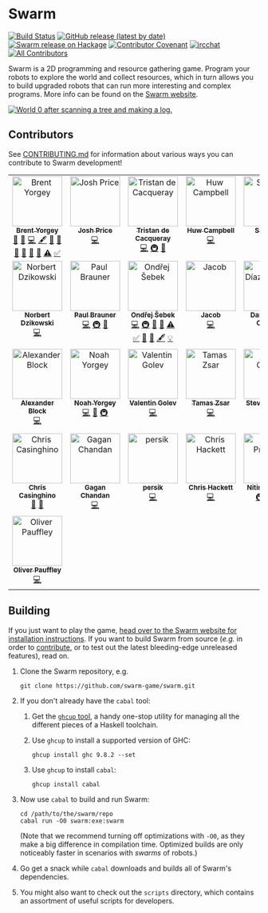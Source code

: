 Swarm
=====

[![Build Status][build-status]][actions]
[![GitHub release (latest by date)][release-img]][releases]
[![Swarm release on Hackage][hackage-img]][hackage]
[![Contributor Covenant][badge-covenant]](CODE_OF_CONDUCT.md)
[![ircchat][badge-ircchat]][ircchat]
[![All Contributors][contributors]](#contributors)

[build-status]: https://github.com/swarm-game/swarm/actions/workflows/haskell-ci.yml/badge.svg
[release-img]: https://img.shields.io/github/v/release/swarm-game/swarm?logo=github
[releases]: https://github.com/swarm-game/swarm/releases
[hackage-img]: https://img.shields.io/hackage/v/swarm.svg?logo=haskell
[hackage]: https://hackage.haskell.org/package/swarm
[actions]: https://github.com/swarm-game/swarm/actions
[badge-covenant]: https://img.shields.io/badge/Contributor%20Covenant-v2.0%20adopted-ff69b4.svg
[badge-ircchat]: https://img.shields.io/badge/chat-on%20libera-brightgreen.svg
[ircchat]: https://web.libera.chat/?channels=#swarm
[contributors]: https://img.shields.io/github/all-contributors/swarm-game/swarm?color=ee8449&style=flat-square

Swarm is a 2D programming and resource gathering game. Program your
robots to explore the world and collect resources, which in turn
allows you to build upgraded robots that can run more interesting and
complex programs.  More info can be found on the [Swarm
website](https://swarm-game.github.io).

[![World 0 after scanning a tree and making a log.](images/tutorial/log.png)](https://swarm-game.github.io)

Contributors
------------

See [CONTRIBUTING.md](CONTRIBUTING.md) for information about various
ways you can contribute to Swarm development!

<!-- ALL-CONTRIBUTORS-LIST:START - Do not remove or modify this section -->
<!-- prettier-ignore-start -->
<!-- markdownlint-disable -->
<table>
  <tbody>
    <tr>
      <td align="center" valign="top" width="14.28%"><a href="https://github.com/byorgey"><img src="https://avatars.githubusercontent.com/u/533859?v=4?s=100" width="100px;" alt="Brent Yorgey"/><br /><sub><b>Brent Yorgey</b></sub></a><br /><a href="https://github.com/swarm-game/swarm/issues?q=author%3Abyorgey" title="Bug reports">🐛</a> <a href="#blog-byorgey" title="Blogposts">📝</a> <a href="https://github.com/swarm-game/swarm/commits?author=byorgey" title="Code">💻</a> <a href="#content-byorgey" title="Content">🖋</a> <a href="https://github.com/swarm-game/swarm/commits?author=byorgey" title="Documentation">📖</a> <a href="#design-byorgey" title="Design">🎨</a> <a href="#ideas-byorgey" title="Ideas, Planning, & Feedback">🤔</a> <a href="#maintenance-byorgey" title="Maintenance">🚧</a> <a href="#research-byorgey" title="Research">🔬</a> <a href="https://github.com/swarm-game/swarm/pulls?q=is%3Apr+reviewed-by%3Abyorgey" title="Reviewed Pull Requests">👀</a> <a href="https://github.com/swarm-game/swarm/commits?author=byorgey" title="Tests">⚠️</a> <a href="#tutorial-byorgey" title="Tutorials">✅</a></td>
      <td align="center" valign="top" width="14.28%"><a href="https://github.com/ElderEphemera"><img src="https://avatars.githubusercontent.com/u/2855417?v=4?s=100" width="100px;" alt="Josh Price"/><br /><sub><b>Josh Price</b></sub></a><br /><a href="https://github.com/swarm-game/swarm/commits?author=ElderEphemera" title="Code">💻</a></td>
      <td align="center" valign="top" width="14.28%"><a href="https://midirus.com/"><img src="https://avatars.githubusercontent.com/u/154392?v=4?s=100" width="100px;" alt="Tristan de Cacqueray"/><br /><sub><b>Tristan de Cacqueray</b></sub></a><br /><a href="https://github.com/swarm-game/swarm/commits?author=TristanCacqueray" title="Code">💻</a> <a href="#infra-TristanCacqueray" title="Infrastructure (Hosting, Build-Tools, etc)">🚇</a> <a href="https://github.com/swarm-game/swarm/pulls?q=is%3Apr+reviewed-by%3ATristanCacqueray" title="Reviewed Pull Requests">👀</a></td>
      <td align="center" valign="top" width="14.28%"><a href="https://huwcampbell.com/"><img src="https://avatars.githubusercontent.com/u/5205457?v=4?s=100" width="100px;" alt="Huw Campbell"/><br /><sub><b>Huw Campbell</b></sub></a><br /><a href="https://github.com/swarm-game/swarm/commits?author=HuwCampbell" title="Code">💻</a></td>
      <td align="center" valign="top" width="14.28%"><a href="https://github.com/samtay"><img src="https://avatars.githubusercontent.com/u/7246591?v=4?s=100" width="100px;" alt="Sam Tay"/><br /><sub><b>Sam Tay</b></sub></a><br /><a href="https://github.com/swarm-game/swarm/commits?author=samtay" title="Code">💻</a></td>
      <td align="center" valign="top" width="14.28%"><a href="https://github.com/lsmor"><img src="https://avatars.githubusercontent.com/u/58398442?v=4?s=100" width="100px;" alt="Luis Morillo"/><br /><sub><b>Luis Morillo</b></sub></a><br /><a href="https://github.com/swarm-game/swarm/commits?author=lsmor" title="Code">💻</a></td>
      <td align="center" valign="top" width="14.28%"><a href="https://github.com/juhp"><img src="https://avatars.githubusercontent.com/u/82731?v=4?s=100" width="100px;" alt="Jens Petersen"/><br /><sub><b>Jens Petersen</b></sub></a><br /><a href="#infra-juhp" title="Infrastructure (Hosting, Build-Tools, etc)">🚇</a></td>
    </tr>
    <tr>
      <td align="center" valign="top" width="14.28%"><a href="https://github.com/ndzik"><img src="https://avatars.githubusercontent.com/u/33512740?v=4?s=100" width="100px;" alt="Norbert Dzikowski"/><br /><sub><b>Norbert Dzikowski</b></sub></a><br /><a href="https://github.com/swarm-game/swarm/commits?author=ndzik" title="Code">💻</a></td>
      <td align="center" valign="top" width="14.28%"><a href="https://mastodon.social/@__polux"><img src="https://avatars.githubusercontent.com/u/84659?v=4?s=100" width="100px;" alt="Paul Brauner"/><br /><sub><b>Paul Brauner</b></sub></a><br /><a href="https://github.com/swarm-game/swarm/commits?author=polux" title="Code">💻</a> <a href="#infra-polux" title="Infrastructure (Hosting, Build-Tools, etc)">🚇</a> <a href="#research-polux" title="Research">🔬</a></td>
      <td align="center" valign="top" width="14.28%"><a href="https://github.com/xsebek"><img src="https://avatars.githubusercontent.com/u/44544735?v=4?s=100" width="100px;" alt="Ondřej Šebek"/><br /><sub><b>Ondřej Šebek</b></sub></a><br /><a href="https://github.com/swarm-game/swarm/commits?author=xsebek" title="Code">💻</a> <a href="#infra-xsebek" title="Infrastructure (Hosting, Build-Tools, etc)">🚇</a> <a href="#ideas-xsebek" title="Ideas, Planning, & Feedback">🤔</a> <a href="https://github.com/swarm-game/swarm/pulls?q=is%3Apr+reviewed-by%3Axsebek" title="Reviewed Pull Requests">👀</a> <a href="https://github.com/swarm-game/swarm/commits?author=xsebek" title="Tests">⚠️</a> <a href="#tutorial-xsebek" title="Tutorials">✅</a> <a href="https://github.com/swarm-game/swarm/commits?author=xsebek" title="Documentation">📖</a> <a href="https://github.com/swarm-game/swarm/issues?q=author%3Axsebek" title="Bug reports">🐛</a> <a href="#content-xsebek" title="Content">🖋</a> <a href="#example-xsebek" title="Examples">💡</a></td>
      <td align="center" valign="top" width="14.28%"><a href="https://github.com/7h3w1zz"><img src="https://avatars.githubusercontent.com/u/38846015?v=4?s=100" width="100px;" alt="Jacob"/><br /><sub><b>Jacob</b></sub></a><br /><a href="https://github.com/swarm-game/swarm/commits?author=7h3w1zz" title="Code">💻</a></td>
      <td align="center" valign="top" width="14.28%"><a href="https://github.com/danidiaz"><img src="https://avatars.githubusercontent.com/u/1136927?v=4?s=100" width="100px;" alt="Daniel Díaz Carrete"/><br /><sub><b>Daniel Díaz Carrete</b></sub></a><br /><a href="https://github.com/swarm-game/swarm/commits?author=danidiaz" title="Code">💻</a></td>
      <td align="center" valign="top" width="14.28%"><a href="https://github.com/twitu"><img src="https://avatars.githubusercontent.com/u/23196890?v=4?s=100" width="100px;" alt="Ishan Bhanuka"/><br /><sub><b>Ishan Bhanuka</b></sub></a><br /><a href="https://github.com/swarm-game/swarm/commits?author=twitu" title="Code">💻</a></td>
      <td align="center" valign="top" width="14.28%"><a href="https://github.com/fryguybob"><img src="https://avatars.githubusercontent.com/u/739045?v=4?s=100" width="100px;" alt="Ryan Yates"/><br /><sub><b>Ryan Yates</b></sub></a><br /><a href="https://github.com/swarm-game/swarm/commits?author=fryguybob" title="Code">💻</a></td>
    </tr>
    <tr>
      <td align="center" valign="top" width="14.28%"><a href="https://github.com/Alexander-Block"><img src="https://avatars.githubusercontent.com/u/47148212?v=4?s=100" width="100px;" alt="Alexander Block"/><br /><sub><b>Alexander Block</b></sub></a><br /><a href="https://github.com/swarm-game/swarm/commits?author=Alexander-Block" title="Code">💻</a></td>
      <td align="center" valign="top" width="14.28%"><a href="https://github.com/noahyor"><img src="https://avatars.githubusercontent.com/u/66531214?v=4?s=100" width="100px;" alt="Noah Yorgey"/><br /><sub><b>Noah Yorgey</b></sub></a><br /><a href="https://github.com/swarm-game/swarm/commits?author=noahyor" title="Code">💻</a> <a href="https://github.com/swarm-game/swarm/commits?author=noahyor" title="Documentation">📖</a> <a href="#infra-noahyor" title="Infrastructure (Hosting, Build-Tools, etc)">🚇</a></td>
      <td align="center" valign="top" width="14.28%"><a href="http://valyagolev.net/"><img src="https://avatars.githubusercontent.com/u/150242?v=4?s=100" width="100px;" alt="Valentin Golev"/><br /><sub><b>Valentin Golev</b></sub></a><br /><a href="https://github.com/swarm-game/swarm/commits?author=valyagolev" title="Code">💻</a></td>
      <td align="center" valign="top" width="14.28%"><a href="http://nxtsqr.com"><img src="https://avatars.githubusercontent.com/u/441741?v=4?s=100" width="100px;" alt="Tamas Zsar"/><br /><sub><b>Tamas Zsar</b></sub></a><br /><a href="https://github.com/swarm-game/swarm/commits?author=0xcefaedfe" title="Code">💻</a></td>
      <td align="center" valign="top" width="14.28%"><a href="https://github.com/ussgarci"><img src="https://avatars.githubusercontent.com/u/91670077?v=4?s=100" width="100px;" alt="Steven Garcia"/><br /><sub><b>Steven Garcia</b></sub></a><br /><a href="https://github.com/swarm-game/swarm/commits?author=ussgarci" title="Code">💻</a></td>
      <td align="center" valign="top" width="14.28%"><a href="https://github.com/kostmo"><img src="https://avatars.githubusercontent.com/u/261693?v=4?s=100" width="100px;" alt="Karl Ostmo"/><br /><sub><b>Karl Ostmo</b></sub></a><br /><a href="#blog-kostmo" title="Blogposts">📝</a> <a href="https://github.com/swarm-game/swarm/commits?author=kostmo" title="Code">💻</a> <a href="#content-kostmo" title="Content">🖋</a> <a href="https://github.com/swarm-game/swarm/commits?author=kostmo" title="Documentation">📖</a> <a href="#design-kostmo" title="Design">🎨</a> <a href="#ideas-kostmo" title="Ideas, Planning, & Feedback">🤔</a> <a href="https://github.com/swarm-game/swarm/pulls?q=is%3Apr+reviewed-by%3Akostmo" title="Reviewed Pull Requests">👀</a> <a href="https://github.com/swarm-game/swarm/commits?author=kostmo" title="Tests">⚠️</a> <a href="#tutorial-kostmo" title="Tutorials">✅</a> <a href="#example-kostmo" title="Examples">💡</a></td>
      <td align="center" valign="top" width="14.28%"><a href="https://github.com/bwignall"><img src="https://avatars.githubusercontent.com/u/5581066?v=4?s=100" width="100px;" alt="Brian Wignall"/><br /><sub><b>Brian Wignall</b></sub></a><br /><a href="https://github.com/swarm-game/swarm/commits?author=bwignall" title="Code">💻</a> <a href="https://github.com/swarm-game/swarm/commits?author=bwignall" title="Documentation">📖</a></td>
    </tr>
    <tr>
      <td align="center" valign="top" width="14.28%"><a href="http://tyconmismatch.com/"><img src="https://avatars.githubusercontent.com/u/742683?v=4?s=100" width="100px;" alt="Chris Casinghino"/><br /><sub><b>Chris Casinghino</b></sub></a><br /><a href="https://github.com/swarm-game/swarm/commits?author=ccasin" title="Documentation">📖</a> <a href="#research-ccasin" title="Research">🔬</a></td>
      <td align="center" valign="top" width="14.28%"><a href="https://github.com/gaganchandan"><img src="https://avatars.githubusercontent.com/u/79305438?v=4?s=100" width="100px;" alt="Gagan Chandan"/><br /><sub><b>Gagan Chandan</b></sub></a><br /><a href="https://github.com/swarm-game/swarm/commits?author=gaganchandan" title="Code">💻</a></td>
      <td align="center" valign="top" width="14.28%"><a href="https://github.com/p3rsik"><img src="https://avatars.githubusercontent.com/u/8962864?v=4?s=100" width="100px;" alt="persik"/><br /><sub><b>persik</b></sub></a><br /><a href="https://github.com/swarm-game/swarm/commits?author=p3rsik" title="Code">💻</a></td>
      <td align="center" valign="top" width="14.28%"><a href="https://github.com/chhackett"><img src="https://avatars.githubusercontent.com/u/11838355?v=4?s=100" width="100px;" alt="Chris Hackett"/><br /><sub><b>Chris Hackett</b></sub></a><br /><a href="https://github.com/swarm-game/swarm/commits?author=chhackett" title="Code">💻</a></td>
      <td align="center" valign="top" width="14.28%"><a href="https://thenitinprakash.com/"><img src="https://avatars.githubusercontent.com/u/15181803?v=4?s=100" width="100px;" alt="Nitin Prakash"/><br /><sub><b>Nitin Prakash</b></sub></a><br /><a href="#infra-nitinprakash96" title="Infrastructure (Hosting, Build-Tools, etc)">🚇</a> <a href="https://github.com/swarm-game/swarm/commits?author=nitinprakash96" title="Code">💻</a> <a href="#maintenance-nitinprakash96" title="Maintenance">🚧</a></td>
      <td align="center" valign="top" width="14.28%"><a href="https://github.com/DanRyba253"><img src="https://avatars.githubusercontent.com/u/71811716?v=4?s=100" width="100px;" alt="Dani Rybe"/><br /><sub><b>Dani Rybe</b></sub></a><br /><a href="https://github.com/swarm-game/swarm/commits?author=DanRyba253" title="Code">💻</a></td>
      <td align="center" valign="top" width="14.28%"><a href="http://jonathanknowles.net/"><img src="https://avatars.githubusercontent.com/u/206319?v=4?s=100" width="100px;" alt="Jonathan Knowles"/><br /><sub><b>Jonathan Knowles</b></sub></a><br /><a href="https://github.com/swarm-game/swarm/commits?author=jonathanknowles" title="Code">💻</a></td>
    </tr>
    <tr>
      <td align="center" valign="top" width="14.28%"><a href="https://github.com/oliverpauffley"><img src="https://avatars.githubusercontent.com/u/17577623?v=4?s=100" width="100px;" alt="Oliver Pauffley"/><br /><sub><b>Oliver Pauffley</b></sub></a><br /><a href="https://github.com/swarm-game/swarm/commits?author=oliverpauffley" title="Code">💻</a></td>
    </tr>
  </tbody>
</table>

<!-- markdownlint-restore -->
<!-- prettier-ignore-end -->

<!-- ALL-CONTRIBUTORS-LIST:END -->

Building
--------

If you just want to play the game, [head over to the Swarm website for
installation instructions](https://swarm-game.github.io/installing/).
If you want to build Swarm from source (*e.g.* in order to
[contribute](CONTRIBUTING.md), or to test out the latest bleeding-edge
unreleased features), read on.

1. Clone the Swarm repository, e.g.

       git clone https://github.com/swarm-game/swarm.git

1. If you don't already have the `cabal` tool:
    1. Get the [`ghcup` tool](https://www.haskell.org/ghcup/), a handy
       one-stop utility for managing all the different pieces of a
       Haskell toolchain.
    1. Use `ghcup` to install a supported version of GHC:

           ghcup install ghc 9.8.2 --set

    1. Use `ghcup` to install `cabal`:

           ghcup install cabal

1. Now use `cabal` to build and run Swarm:

       cd /path/to/the/swarm/repo
       cabal run -O0 swarm:exe:swarm

   (Note that we recommend turning off optimizations with `-O0`,
   as they make a big difference in compilation time.
   Optimized builds are only noticeably faster in scenarios with
   _swarms_ of robots.)

1. Go get a snack while `cabal` downloads and builds all of Swarm's
   dependencies.

1. You might also want to check out the `scripts` directory, which
   contains an assortment of useful scripts for developers.
